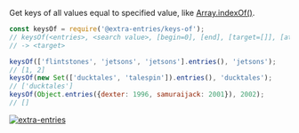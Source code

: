 Get keys of all values equal to specified value, like [Array.indexOf()].

```javascript
const keysOf = require('@extra-entries/keys-of');
// keysOf(<entries>, <search value>, [begin=0], [end], [target=[]], [at])
// -> <target>

keysOf(['flintstones', 'jetsons', 'jetsons'].entries(), 'jetsons');
// [1, 2]
keysOf(new Set(['ducktales', 'talespin']).entries(), 'ducktales');
// ['ducktales']
keysOf(Object.entries({dexter: 1996, samuraijack: 2001}), 2002);
// []
```


[![extra-entries](https://i.imgur.com/iICkjUV.jpg)](https://www.npmjs.com/package/extra-entries)

[Array.indexOf()]: https://developer.mozilla.org/en-US/docs/Web/JavaScript/Reference/Global_Objects/Array/indexOf
